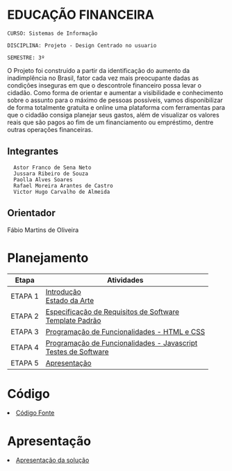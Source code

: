 # EDUCAÇÃO FINANCEIRA

`CURSO: Sistemas de Informação`

`DISCIPLINA: Projeto - Design Centrado no usuario`

`SEMESTRE: 3º`

O Projeto foi construído a partir da identificação do aumento da inadimplência no Brasil, fator cada vez mais preocupante dadas as condições inseguras em que o descontrole financeiro possa levar o cidadão. Como forma de orientar e aumentar a visibilidade e conhecimento sobre o assunto para o máximo de pessoas possíveis, vamos disponibilizar de forma totalmente gratuita e online uma plataforma com ferramentas para que o cidadão consiga planejar seus gastos, além de visualizar os valores reais que são pagos ao fim de um financiamento ou empréstimo, dentre outras operações financeiras.

## Integrantes



      Astor Franco de Sena Neto
      Jussara Ribeiro de Souza
      Paolla Alves Soares
      Rafael Moreira Arantes de Castro
      Victor Hugo Carvalho de Almeida
      
   
 
## Orientador
  
Fábio Martins de Oliveira
  
# Planejamento

| Etapa         | Atividades |
|  :----:   | ----------- |
| ETAPA 1         |[Introdução](docs/context.md) <br> [Estado da Arte](docs/especification.md) |
| ETAPA 2         |[Especificação de Requisitos de Software](docs/interface.md) <br> [Template Padrão](docs/template.md) |
| ETAPA 3         |[Programação de Funcionalidades - HTML e CSS](docs/development.md) |
| ETAPA 4        |[Programação de Funcionalidades - Javascript](docs/development.md) <br> [Testes de Software ](docs/tests.md) |
| ETAPA 5         | [Apresentação](presentation/README.md) |

# Código

<li><a href="src/README.md"> Código Fonte</a></li>

# Apresentação

<li><a href="presentation/README.md"> Apresentação da solução</a></li>

